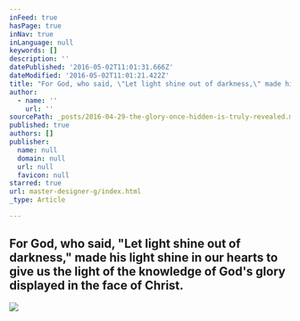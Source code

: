 ```yaml
---
inFeed: true
hasPage: true
inNav: true
inLanguage: null
keywords: []
description: ''
datePublished: '2016-05-02T11:01:31.666Z'
dateModified: '2016-05-02T11:01:21.422Z'
title: "For God, who said, \"Let light shine out of darkness,\" made his light shine in our hearts to give us the light of the knowledge of God's glory displayed in the face of Christ."
author:
  - name: ''
    url: ''
sourcePath: _posts/2016-04-29-the-glory-once-hidden-is-truly-revealed.md
published: true
authors: []
publisher:
  name: null
  domain: null
  url: null
  favicon: null
starred: true
url: master-designer-g/index.html
_type: Article

---
```

## For God, who said, "Let light shine out of darkness," made his light shine in our hearts to give us the light of the knowledge of God's glory displayed in the face of Christ.
![](https://the-grid-user-content.s3-us-west-2.amazonaws.com/eacb58aa-6b47-4d14-b245-01c5184b2ff8.jpg)